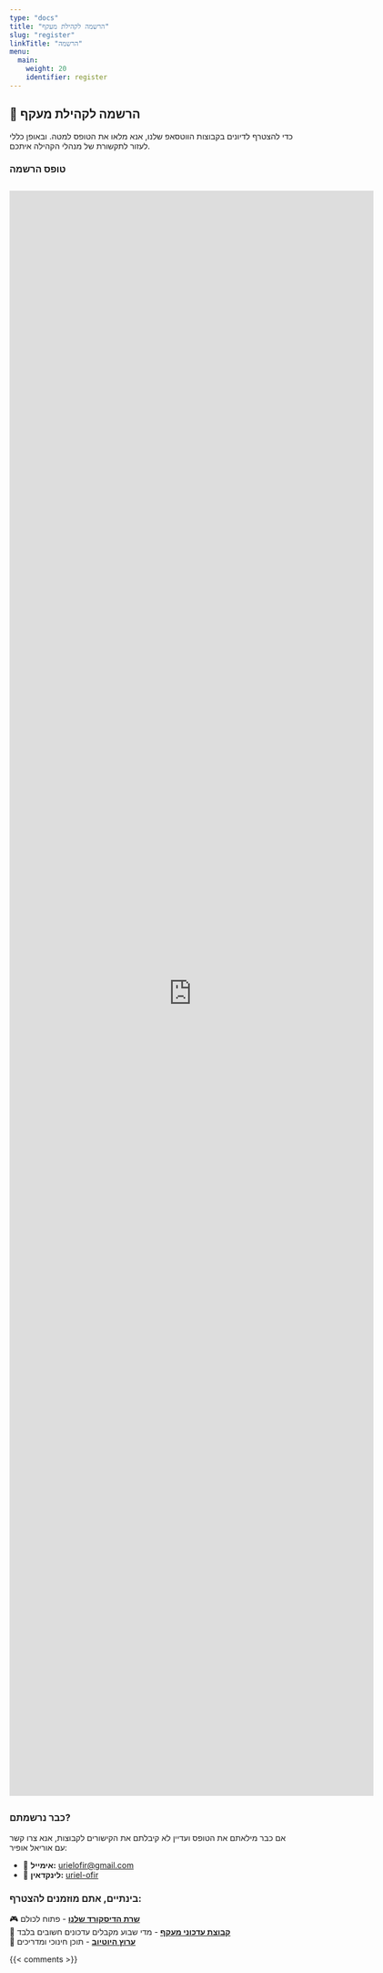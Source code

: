 ```yaml
---
type: "docs"
title: "הרשמה לקהילת מעקף"
slug: "register"
linkTitle: "הרשמה"
menu:
  main:
    weight: 20
    identifier: register
---
```


## 📝 הרשמה לקהילת מעקף

כדי להצטרף לדיונים בקבוצות הווטסאפ שלנו, אנא מלאו את הטופס למטה.
ובאופן כללי לעזור לתקשורת של מנהלי הקהילה איתכם.

### טופס הרשמה

<div style="text-align: center; margin: 2em 0;">
 <iframe src="https://docs.google.com/forms/d/e/1FAIpQLSff5Kn_5goH5ptJVhOgqdEQSX9ESMkcJXKvBRWXtMILELLJtQ/viewform?embedded=true" width="640" height="2817" frameborder="0" marginheight="0" marginwidth="0">Loading…</iframe>
</div>

### כבר נרשמתם?

אם כבר מילאתם את הטופס ועדיין לא קיבלתם את הקישורים לקבוצות, אנא צרו קשר עם אוריאל אופיר:
- 📧 **אימייל:** urielofir@gmail.com
- 💬 **לינקדאין:** [uriel-ofir](https://www.linkedin.com/in/uriel-ofir/)

### בינתיים, אתם מוזמנים להצטרף:

🎮 **[שרת הדיסקורד שלנו](https://discord.com/invite/a2VyCjRk2M)** - פתוח לכולם  
📰 **[קבוצת עדכוני מעקף](https://chat.whatsapp.com/CCFkZwKn3oD8kJoRLms7ts)** - מדי שבוע מקבלים עדכונים חשובים בלבד  
🎥 **[ערוץ היוטיוב](https://www.youtube.com/@maakaf-os)** - תוכן חינוכי ומדריכים  

{{< comments >}}